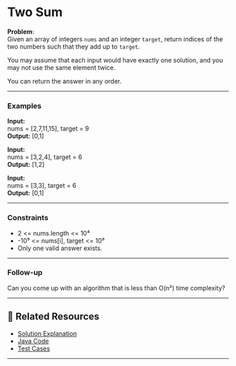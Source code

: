# Two Sum

**Problem**:  
Given an array of integers `nums` and an integer `target`, return indices of the two numbers such that they add up to `target`.

You may assume that each input would have exactly one solution, and you may not use the same element twice.

You can return the answer in any order.

---

### Examples

**Input:**  
nums = [2,7,11,15], target = 9  
**Output:** [0,1]

**Input:**  
nums = [3,2,4], target = 6  
**Output:** [1,2]

**Input:**  
nums = [3,3], target = 6  
**Output:** [0,1]

---

### Constraints
- 2 <= nums.length <= 10⁴
- -10⁹ <= nums[i], target <= 10⁹
- Only one valid answer exists.

---

### Follow-up
Can you come up with an algorithm that is less than O(n²) time complexity?

---

## 🔗 Related Resources

- [Solution Explanation](TwoSumSolution.md)
- [Java Code](TwoSum.java)
- [Test Cases](TwoSumTest.java)

---

